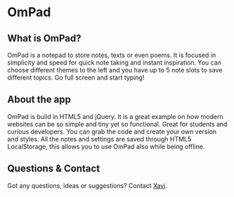 <h1>OmPad</h1>

<h2>What is OmPad?</h2>

<p>OmPad is a notepad to store notes, texts or even poems. It is focused in simplicity and speed for quick note taking and instant inspiration. You can choose different themes to the left and you have up to 5 note slots to save different topics. Go full screen and start typing!</p>

<h2>About the app</h2>
<p>OmPad is build in HTML5 and jQuery. It is a great example on how modern websites can be so simple and tiny yet so functional. Great for students and curious developers. You can grab the code and create your own version and styles. All the notes and settings are saved through HTML5 LocalStorage, this allows you to use OmPad also while being offline.</p>
<h2>Questions &amp; Contact</h2>
<p>Got any questions, ideas or suggestions? Contact <a href="http://xaviesteve.com/contact-me/">Xavi</a>.</p>
